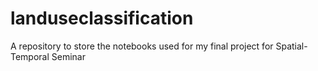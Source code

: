 # landuseclassification
A repository to store the notebooks used for my final project for Spatial-Temporal Seminar
